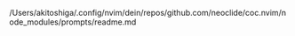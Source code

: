 /Users/akitoshiga/.config/nvim/dein/repos/github.com/neoclide/coc.nvim/node_modules/prompts/readme.md